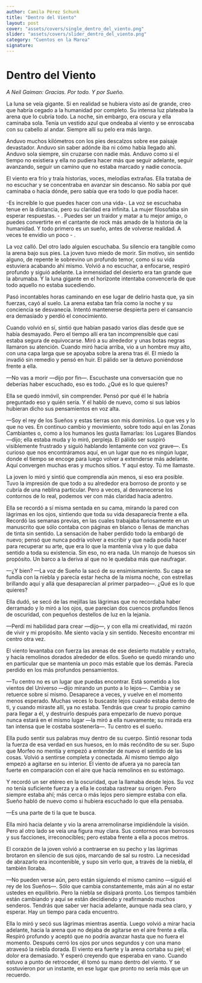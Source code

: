 ```yaml
---
author: Camila Pérez Schunk
title: "Dentro del Viento"
layout: post
cover: "assets/covers/single_dentro_del_viento.png"
slider: "assets/covers/slider_dentro_del_viento.png"
category: "Cuentos en la Marea"
signature:
---
```


# Dentro del Viento

*A Neil Gaiman: Gracias. Por todo. Y por Sueño.*

La luna se veía gigante. Si en realidad se hubiera visto así de grande,
creo que habría cegado a la humanidad por completo. Su intensa luz
plateaba la arena que lo cubría todo. La noche, sin embargo, era oscura
y ella caminaba sola. Tenía un vestido azul que ondeaba al viento y se
enroscaba con su cabello al andar. Siempre allí su pelo era más largo.

Anduvo muchos kilómetros con los pies descalzos sobre ese paisaje
devastador. Anduvo sin saber adónde iba ni cómo había llegado ahí.
Anduvo sola siempre, sin cruzarse con nadie más. Anduvo como si el
tiempo no existiera y ella no pudiera hacer más que seguir adelante,
seguir avanzando, seguir un camino que no estaba marcado y nadie
conocía.

El viento era frío y traía historias, voces, melodías extrañas. Ella
trataba de no escuchar y se concentraba en avanzar sin descanso. No
sabía por qué caminaba o hacia dónde, pero sabía que era todo lo que
podía hacer.

-Es increíble lo que puedes hacer con una vida-. La voz se escuchaba
tenue en la distancia, pero su claridad era infinita. La mujer
filosofaba sin esperar respuestas. - . Puedes ser un traidor y matar a
tu mejor amigo, o puedes convertirte en el cantante de rock más amado de
la historia de la humanidad. Y todo primero es un sueño, antes de
volverse realidad. A veces te envidio un poco - .

La voz calló. Del otro lado alguien escuchaba. Su silencio era tangible
como la arena bajo sus pies. La joven tuvo miedo de morir. Sin motivo,
sin sentido alguno, de repente le sobrevino un profundo temor, como si
su vida estuviera acabando ahí mismo. Volvió a no escuchar, a enfocarse,
respiró profundo y siguió adelante. La inmensidad del desierto era tan
grande que la abrumaba. Y la luna gigante en el horizonte intentaba
convencerla de que todo aquello no estaba sucediendo.

Pasó incontables horas caminando en ese lugar de delirio hasta que, ya
sin fuerzas, cayó al suelo. La arena estaba tan fría como la noche y su
conciencia se desvanecía. Intentó mantenerse despierta pero el cansancio
era demasiado y perdió el conocimiento.

Cuando volvió en sí, sintió que habían pasado varios días desde que se
había desmayado. Pero el tiempo allí era tan incomprensible que casi
estaba segura de equivocarse. Miró a su alrededor y unas botas negras
llamaron su atención. Cuando miró hacia arriba, vio a un hombre muy
alto, con una capa larga que se apoyaba sobre la arena tras él. El miedo
la invadió sin remedio y pensó en huir. El pálido ser la detuvo
poniéndose frente a ella.

—No vas a morir —dijo por fin—. Escuchaste una conversación que no
deberías haber escuchado, eso es todo. ¿Qué es lo que quieres?

Ella se quedó inmóvil, sin comprender. Pensó por qué él le habría
preguntado eso y quién sería. Y él habló de nuevo, como si sus labios
hubieran dicho sus pensamientos en voz alta.

—Soy el rey de los Sueños y estas tierras son mis dominios. Lo que ves y
lo que no ves. En continuo cambio y movimiento, sobre todo aquí en las
Zonas Cambiantes o, como a los humanos les gusta llamarlas: los Lugares
Blandos—dijo; ella estaba muda y lo miró, perpleja. El pálido ser
suspiró visiblemente frustrado y siguió hablando lentamente con voz
grave—. Es curioso que nos encontráramos aquí, en un lugar que no es
ningún lugar, donde el tiempo se encoge para luego volver a extenderse
más adelante. Aquí convergen muchas eras y muchos sitios. Y aquí estoy.
Tú me llamaste.

La joven lo miró y sintió que comprendía aún menos, si eso era posible.
Tuvo la impresión de que todo a su alrededor era borroso de pronto y se
cubría de una neblina particular. Pero a veces, al desvanecerse los
contornos de lo real, podemos ver con más claridad hacia adentro.

Ella se recordó a sí misma sentada en su cama, mirando la pared con
lágrimas en los ojos, sintiendo que toda su vida desaparecía frente a
ella. Recordó las semanas previas, en las cuales trabajaba furiosamente
en un manuscrito que sólo contaba con páginas en blanco o llenas de
manchas de tinta sin sentido. La sensación de haber perdido todo la
embargó de nuevo; pensó que nunca podría volver a escribir y que nada
podía hacer para recuperar su arte, que era lo que la mantenía viva y lo
que daba sentido a toda su existencia. Sin eso, no era nada. Un manojo
de huesos sin propósito. Un barco a la deriva al que no le quedaba más
que naufragar.

—¿Y bien? —La voz de Sueño la sacó de su ensimismamiento. Su capa se
fundía con la niebla y parecía estar hecha de la misma noche, con
estrellas brillando aquí y allá que desaparecían al primer parpadeo—.
¿Qué es lo que quieres?

Ella dudó, se secó de las mejillas las lágrimas que no recordaba haber
derramado y lo miró a los ojos, que parecían dos cuencos profundos
llenos de oscuridad, con pequeños destellos de luz en la lejanía.

—Perdí mi habilidad para crear —dijo—, y con ella mi creatividad, mi
razón de vivir y mi propósito. Me siento vacía y sin sentido. Necesito
encontrar mi centro otra vez.

El viento levantaba con fuerza las arenas de ese desierto mutable y
extraño, y hacía remolinos dorados alrededor de ellos. Sueño se quedó
mirando uno en particular que se mantenía un poco más estable que los
demás. Parecía perdido en los más profundos pensamientos.

—Tu centro no es un lugar que puedas encontrar. Está sometido a los
vientos del Universo —dijo mirando un punto a lo lejos—. Cambia y se
retuerce sobre sí mismo. Desaparece a veces, y vuelve en el momento
menos esperado. Muchas veces lo buscaste lejos cuando estaba dentro de
ti, y cuando miraste allí, ya no estaba. Tendrás que crear tu propio
camino para llegar a él, y destruirlo después para empezarlo de nuevo
porque nunca estará en el mismo lugar —la miró a ella nuevamente; su
mirada era tan intensa que le costaba sostenerla—. Tu centro es el
sueño.

Ella pudo sentir sus palabras muy dentro de su cuerpo. Sintió resonar
toda la fuerza de esa verdad en sus huesos, en lo más recóndito de su
ser. Supo que Morfeo no mentía y empezó a entender de nuevo el sentido
de las cosas. Volvió a sentirse completa y conectada. Al mismo tiempo
algo empezó a agitarse en su interior. El viento de afuera ya no parecía
tan fuerte en comparación con el aire que hacía remolinos en su
estómago.

Y recordó un ser etéreo en la oscuridad, que la llamaba desde lejos. Su
voz no tenía suficiente fuerza y a ella le costaba rastrear su origen.
Pero siempre estaba ahí; más cerca o más lejos pero siempre estaba con
ella. Sueño habló de nuevo como si hubiera escuchado lo que ella
pensaba.

—Es una parte de ti la que te busca.

Ella miró hacia delante y vio la arena arremolinarse impidiéndole la
visión. Pero al otro lado se veía una figura muy clara. Sus contornos
eran borrosos y sus facciones, irreconocibles; pero estaba frente a ella
a pocos metros.

El corazón de la joven volvió a contraerse en su pecho y las lágrimas
brotaron en silencio de sus ojos, marcando de sal su rostro. La
necesidad de abrazarlo era incontenible, y supo sin verlo que, a través
de la niebla, él también lloraba.

—No pueden verse aún, pero están siguiendo el mismo camino —siguió el
rey de los Sueños—. Sólo que cambia constantemente, más aún al no estar
ustedes en equilibrio. Pero la niebla se disipará pronto. Los tiempos
también están cambiando y aquí se están decidiendo y reafirmando muchos
senderos. Tendrás que saber ver hacia adelante, aunque nada sea claro, y
esperar. Hay un tiempo para cada encuentro.

Ella lo miró y secó sus lágrimas mientras asentía. Luego volvió a mirar
hacia adelante, hacia la arena que no dejaba de agitarse en el aire
frente a ella. Respiró profundo y aceptó que no podría avanzar hasta que
no fuera el momento. Después cerró los ojos por unos segundos y con una
mano atravesó la niebla dorada. El viento era fuerte y la arena cortaba
su piel; el dolor era demasiado. Y esperó creyendo que esperaba en vano.
Cuando estuvo a punto de retroceder, él tomó su mano dentro del viento.
Y se sostuvieron por un instante, en ese lugar que pronto no sería más
que un recuerdo.

